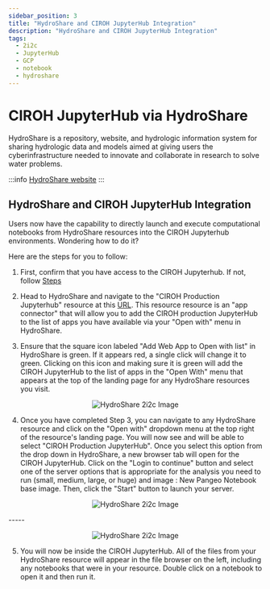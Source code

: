 ```yaml
---
sidebar_position: 3
title: "HydroShare and CIROH JupyterHub Integration"
description: "HydroShare and CIROH JupyterHub Integration"
tags:
  - 2i2c
  - JupyterHub
  - GCP
  - notebook
  - hydroshare
---
```


# CIROH JupyterHub via HydroShare

HydroShare is a repository, website, and hydrologic information system for sharing hydrologic data and models aimed at giving users the cyberinfrastructure needed to innovate and collaborate in research to solve water problems.

:::info
[HydroShare website](https://www.hydroshare.org)
:::

## HydroShare and CIROH JupyterHub Integration

Users now have the capability to directly launch and execute computational notebooks from HydroShare resources into the CIROH Jupyterhub environments. Wondering how to do it? 

Here are the steps for you to follow:

1. First, confirm that you have access to the CIROH Jupyterhub. If not, follow [Steps](../../../../docs/services/cloudservices/ciroh%20jupyterhub/#how-to-get-access-to-these-environments)

2. Head to HydroShare and navigate to the "CIROH Production Jupyterhub" resource at this [URL](https://www.hydroshare.org/resource/2dd1ac86e8854d4fb9fe5fbafaec2b98/). This resource resource is an "app connector" that will allow you to add the CIROH production JupyterHub to the list of apps you have available via your "Open with" menu in HydroShare.

3. Ensure that the square icon labeled "Add Web App to Open with list" in HydroShare is green. If it appears red, a single click will change it to green. Clicking on this icon and making sure it is green will add the CIROH JupyterHub to the list of apps in the "Open With" menu that appears at the top of the landing page for any HydroShare resources you visit.

<p align="center">
<img src="/img/hydroshare.png" alt="HydroShare 2i2c Image" style={{'width':'80%', 'height':'50%'}}/>
</p>


4. Once you have completed Step 3, you can navigate to any HydroShare resource and click on the "Open with" dropdown menu at the top right of the resource's landing page. You will now see and will be able to select "CIROH Production JupyterHub". Once you select this option from the drop down in HydroShare, a new browser tab will open for the CIROH JupyterHub. Click on the "Login to continue" button and select one of the server options that is appropriate for the analysis you need to run (small, medium, large, or huge) and image : New Pangeo Notebook base image. Then, click the "Start" button to launch your server.


<p align="center">
<img src="/img/hydroshare-1.png" alt="HydroShare 2i2c Image" style={{'width':'80%', 'height':'50%'}}/>
</p>
-----
<p align="center">
<img src="/img/hydroshare-2.png" alt="HydroShare 2i2c Image" style={{'width':'80%', 'height':'50%'}}/>
</p>

5. You will now be inside the CIROH JupyterHub. All of the files from your HydroShare resource will appear in the file browser on the left, including any notebooks that were in your resource. Double click on a notebook to open it and then run it.

